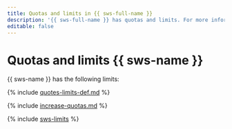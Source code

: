```yaml
---
title: Quotas and limits in {{ sws-full-name }}
description: '{{ sws-full-name }} has quotas and limits. For more information about the service restrictions, read this article.'
editable: false
---
```


# Quotas and limits {{ sws-name }}

{{ sws-name }} has the following limits:

{% include [quotes-limits-def.md](../../_includes/quotes-limits-def.md) %}

{% include [increase-quotas.md](../../_includes/increase-quotas.md) %}

{% include [sws-limits](../../_includes/sws-limits.md) %}